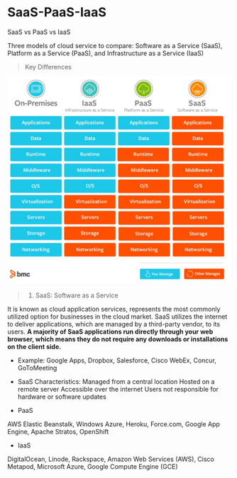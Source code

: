 # SaaS-PaaS-IaaS
SaaS vs PaaS vs IaaS 

Three models of cloud service to compare: 
Software as a Service (SaaS), Platform as a Service (PaaS), and Infrastructure as a Service (IaaS)
 


> Key Differences
<img src='saas_diff.JPG' width='600px'>

 
> 1. SaaS: Software as a Service

It is known as cloud application services, represents the most commonly utilized option for businesses in the cloud market. 
SaaS utilizes the internet to deliver applications, which are managed by a third-party vendor, to its users. 
<b>A majority of SaaS applications run directly through your web browser, which means they do not require any downloads or installations on the client side.</b>

- Example: Google Apps, Dropbox, Salesforce, Cisco WebEx, Concur, GoToMeeting

- SaaS Characteristics: 
Managed from a central location
Hosted on a remote server
Accessible over the internet
Users not responsible for hardware or software updates


 
- PaaS

AWS Elastic Beanstalk, Windows Azure, Heroku, Force.com, Google App Engine, Apache Stratos, OpenShift

- IaaS

DigitalOcean, Linode, Rackspace, Amazon Web Services (AWS), Cisco Metapod, Microsoft Azure, Google Compute Engine (GCE)
